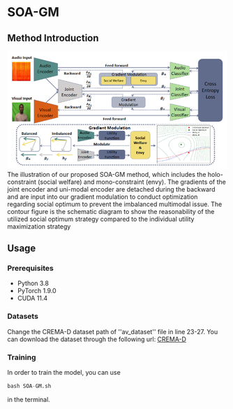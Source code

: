 # SOA-GM

## Method Introduction
![photo](intro.png "Example Image")
The illustration of our proposed SOA-GM method, which includes the holo-constraint (social welfare) and mono-constraint (envy). The gradients of the
joint encoder and uni-modal encoder are detached during the backward and are input into our gradient modulation to conduct optimization regarding social
optimum to prevent the imbalanced multimodal issue. The contour figure is the schematic diagram to show the reasonability of the utilized social optimum
strategy compared to the individual utility maximization strategy

## Usage
### Prerequisites
- Python 3.8
- PyTorch 1.9.0
- CUDA 11.4

### Datasets
Change the CREMA-D dataset path of ''av_dataset'' file in line 23-27. You can download the dataset through the following url: [CREMA-D](https://github.com/CheyneyComputerScience/CREMA-D)

### Training
In order to train the model, you can use  
```python
bash SOA-GM.sh 
 ```
in the terminal.

